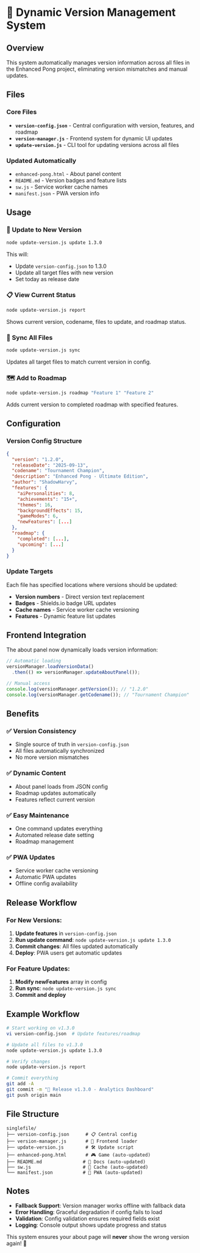 # 🚀 Dynamic Version Management System

## Overview

This system automatically manages version information across all files in the Enhanced Pong project, eliminating version mismatches and manual updates.

## Files

### Core Files
- **`version-config.json`** - Central configuration with version, features, and roadmap
- **`version-manager.js`** - Frontend system for dynamic UI updates  
- **`update-version.js`** - CLI tool for updating versions across all files

### Updated Automatically
- `enhanced-pong.html` - About panel content
- `README.md` - Version badges and feature lists
- `sw.js` - Service worker cache names
- `manifest.json` - PWA version info

## Usage

### 🔄 Update to New Version
```bash
node update-version.js update 1.3.0
```
This will:
- Update `version-config.json` to 1.3.0
- Update all target files with new version
- Set today as release date

### 📋 View Current Status
```bash
node update-version.js report
```
Shows current version, codename, files to update, and roadmap status.

### 🔧 Sync All Files
```bash
node update-version.js sync
```
Updates all target files to match current version in config.

### 🗺️ Add to Roadmap
```bash
node update-version.js roadmap "Feature 1" "Feature 2"
```
Adds current version to completed roadmap with specified features.

## Configuration

### Version Config Structure
```json
{
  "version": "1.2.0",
  "releaseDate": "2025-09-13",
  "codename": "Tournament Champion",
  "description": "Enhanced Pong - Ultimate Edition",
  "author": "ShadowHarvy",
  "features": {
    "aiPersonalities": 8,
    "achievements": "15+",
    "themes": 16,
    "backgroundEffects": 15,
    "gameModes": 6,
    "newFeatures": [...]
  },
  "roadmap": {
    "completed": [...],
    "upcoming": [...]
  }
}
```

### Update Targets
Each file has specified locations where versions should be updated:
- **Version numbers** - Direct version text replacement
- **Badges** - Shields.io badge URL updates  
- **Cache names** - Service worker cache versioning
- **Features** - Dynamic feature list updates

## Frontend Integration

The about panel now dynamically loads version information:

```javascript
// Automatic loading
versionManager.loadVersionData()
  .then(() => versionManager.updateAboutPanel());

// Manual access
console.log(versionManager.getVersion()); // "1.2.0"
console.log(versionManager.getCodename()); // "Tournament Champion"
```

## Benefits

### ✅ **Version Consistency**
- Single source of truth in `version-config.json`
- All files automatically synchronized
- No more version mismatches

### ✅ **Dynamic Content**
- About panel loads from JSON config
- Roadmap updates automatically
- Features reflect current version

### ✅ **Easy Maintenance**
- One command updates everything
- Automated release date setting
- Roadmap management

### ✅ **PWA Updates**
- Service worker cache versioning
- Automatic PWA updates
- Offline config availability

## Release Workflow

### For New Versions:
1. **Update features** in `version-config.json`
2. **Run update command**: `node update-version.js update 1.3.0`
3. **Commit changes**: All files updated automatically
4. **Deploy**: PWA users get automatic updates

### For Feature Updates:
1. **Modify newFeatures** array in config
2. **Run sync**: `node update-version.js sync`
3. **Commit and deploy**

## Example Workflow

```bash
# Start working on v1.3.0
vi version-config.json  # Update features/roadmap

# Update all files to v1.3.0
node update-version.js update 1.3.0

# Verify changes
node update-version.js report

# Commit everything
git add -A
git commit -m "🚀 Release v1.3.0 - Analytics Dashboard"
git push origin main
```

## File Structure

```
singlefile/
├── version-config.json      # 📋 Central config
├── version-manager.js       # 🔄 Frontend loader  
├── update-version.js        # 🛠️ Update script
├── enhanced-pong.html       # 🎮 Game (auto-updated)
├── README.md               # 📝 Docs (auto-updated)
├── sw.js                   # 💾 Cache (auto-updated)
└── manifest.json           # 📱 PWA (auto-updated)
```

## Notes

- **Fallback Support**: Version manager works offline with fallback data
- **Error Handling**: Graceful degradation if config fails to load
- **Validation**: Config validation ensures required fields exist
- **Logging**: Console output shows update progress and status

This system ensures your about page will **never** show the wrong version again! 🎉